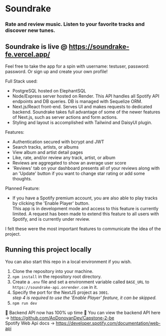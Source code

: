 ﻿# Soundrake

### Rate and review music. Listen to your favorite tracks and discover new tunes.
## Soundrake is live @ https://soundrake-fe.vercel.app/  
Feel free to take the app for a spin with username: testuser, password: password. Or sign up and create your own profile!


Full Stack used:  
- PostgreSQL hosted on ElephantSQL  
- Node/Express server hosted on Render. This API handles all Spotify API endpoints and DB queries. DB is managed with Sequelize ORM.  
- Next.js/React front-end. Serves UI and makes requests to dedicated backend. Soundrake takes full advantage of some of the newer features of Next.js, such as server actions and form actions.  
- Styling and layout is accomplished with Tailwind and DaisyUI plugin.

Features:  
  - Authentication secured with bcrypt and JWT  
  - Search tracks, artists, or albums  
  - View album and artist detail pages  
  - Like, rate, and/or review any track, artist, or album  
  - Reviews are aggregated to show an average user score  
  - 'Reviews' tab on your dashboard presents all of your reviews along with an 'Update' button if you want to change star rating or add some thoughts.  
  
Planned Feature:  
  - If you have a Spotify premium account, you are also able to play tracks by clicking the 'Enable Player' button.  
  This app is in development mode and access to this feature is currently limited. A request has been made to extend this feature to all users with Spotify, and is currently under review.


I felt these were the most important features to communicate the idea of the project.

## Running this project locally  
You can also start this repo in a local environment if you wish. 
1. Clone the repository into your machine.
2. `npm install` in the repository root directory.
3. Create a `.env` file and set a environment variable called `BASE_URL` to `https://soundrake-api.onrender.com` in it. 
4. Specify the port for the NextJS project as `3001`.  
*step 4 is required to use the 'Enable Player' feature, it can be skipped.*  
5. `npm run dev`  




🎉 Backend API now has 100% up time 🥳
You can view the backend API here -> https://github.com/AoDonovanDev/Capstone-2-be  
Spotify Web Api docs -> https://developer.spotify.com/documentation/web-api  


